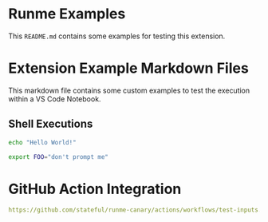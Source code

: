 # Runme Examples

This `README.md` contains some examples for testing this extension.

# Extension Example Markdown Files

This markdown file contains some custom examples to test the execution within a VS Code Notebook.

## Shell Executions

```sh { background=false interactive=false }
echo "Hello World!"
```

```sh { promptEnv=false }
export FOO="don't prompt me"
```

# GitHub Action Integration

```yaml
https://github.com/stateful/runme-canary/actions/workflows/test-inputs.yml
```
